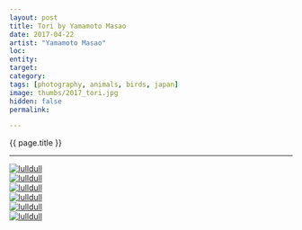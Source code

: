 ```yaml
---
layout: post
title: Tori by Yamamoto Masao
date: 2017-04-22
artist: "Yamamoto Masao"
loc: 
entity: 
target: 
category: 
tags: [photography, animals, birds, japan]
image: thumbs/2017_tori.jpg
hidden: false
permalink:

---
```




<div class="highlight2">{{ page.title }}</div>

---


<div class="post_image">
	<a href="{{ site.baseurl }}/images/posts/2017_tori/001.jpg" target="_blank">
	<img src="{{ site.baseurl }}/images/posts/2017_tori/001.jpg" alt="lulldull"></a>
</div>

<div class="post_image">
	<a href="{{ site.baseurl }}/images/posts/2017_tori/002.jpg" target="_blank">
	<img src="{{ site.baseurl }}/images/posts/2017_tori/002.jpg" alt="lulldull"></a>
</div>

<div class="post_image">
	<a href="{{ site.baseurl }}/images/posts/2017_tori/003.jpg" target="_blank">
	<img src="{{ site.baseurl }}/images/posts/2017_tori/003.jpg" alt="lulldull"></a>
</div>

<div class="post_image">
	<a href="{{ site.baseurl }}/images/posts/2017_tori/004.jpg" target="_blank">
	<img src="{{ site.baseurl }}/images/posts/2017_tori/004.jpg" alt="lulldull"></a>
</div>

<div class="post_image">
	<a href="{{ site.baseurl }}/images/posts/2017_tori/005.jpg" target="_blank">
	<img src="{{ site.baseurl }}/images/posts/2017_tori/005.jpg" alt="lulldull"></a>
</div>

<div class="post_image">
	<a href="{{ site.baseurl }}/images/posts/2017_tori/006.jpg" target="_blank">
	<img src="{{ site.baseurl }}/images/posts/2017_tori/006.jpg" alt="lulldull"></a>
</div>
